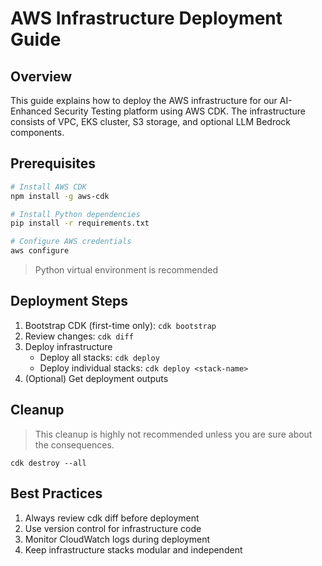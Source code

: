 # AWS Infrastructure Deployment Guide

## Overview

This guide explains how to deploy the AWS infrastructure for our AI-Enhanced Security Testing platform using AWS CDK. The infrastructure consists of VPC, EKS cluster, S3 storage, and optional LLM Bedrock components.

## Prerequisites

```bash
# Install AWS CDK
npm install -g aws-cdk

# Install Python dependencies
pip install -r requirements.txt

# Configure AWS credentials
aws configure
```

> Python virtual environment is recommended 

## Deployment Steps

1. Bootstrap CDK (first-time only): `cdk bootstrap`
2. Review changes: `cdk diff`
3. Deploy infrastructure
    - Deploy all stacks: `cdk deploy`
    - Deploy individual stacks: `cdk deploy <stack-name>`
4. (Optional) Get deployment outputs

## Cleanup

> This cleanup is highly not recommended unless you are sure about the consequences.

`cdk destroy --all`

## Best Practices
1. Always review cdk diff before deployment
2. Use version control for infrastructure code
3. Monitor CloudWatch logs during deployment
4. Keep infrastructure stacks modular and independent
